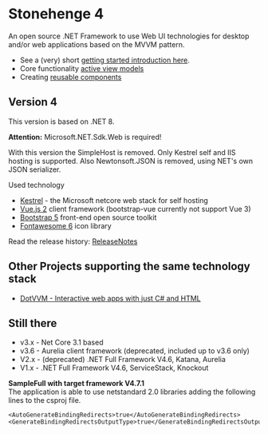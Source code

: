 # Stonehenge 4
An open source .NET Framework to use Web UI technologies for desktop and/or web applications based on the MVVM pattern.

* See a (very) short [getting started introduction here](docs/GettingStarted.md).
* Core functionality [active view models](docs/active-vm.md)
* Creating [reusable components](docs/ReusableComponents.md)


## Version 4
This version is based on .NET 8. 

**Attention:** Microsoft.NET.Sdk.Web is required!

With this version the SimpleHost is removed. Only Kestrel self and IIS hosting is supported.
Also Newtonsoft.JSON is removed, using NET's own JSON serializer.


Used technology

* [Kestrel](https://docs.microsoft.com/de-de/aspnet/core/fundamentals/servers/kestrel) - the Microsoft netcore web stack for self hosting
* [Vue.js 2](https://vuejs.org/) client framework (bootstrap-vue currently not support Vue 3)
* [Bootstrap 5](https://getbootstrap.com/) front-end open source toolkit
* [Fontawesome 6](https://fontawesome.com/) icon library

Read the release history: [ReleaseNotes](ReleaseNotes3.md)

## Other Projects supporting the same technology stack

* [DotVVM - Interactive web apps with just C# and HTML](https://www.dotvvm.com/) 

## Still there
* v3.x - Net Core 3.1 based
* v3.6 - Aurelia client framework (deprecated, included up to v3.6 only)
* V2.x - (deprecated) .NET Full Framework V4.6, Katana, Aurelia
* V1.x - .NET Full Framework V4.6, ServiceStack, Knockout


**SampleFull with target framework V4.7.1**    
The application is able to use netstandard 2.0 libraries adding the following lines to the csproj file.

	<AutoGenerateBindingRedirects>true</AutoGenerateBindingRedirects>
  	<GenerateBindingRedirectsOutputType>true</GenerateBindingRedirectsOutputType>

